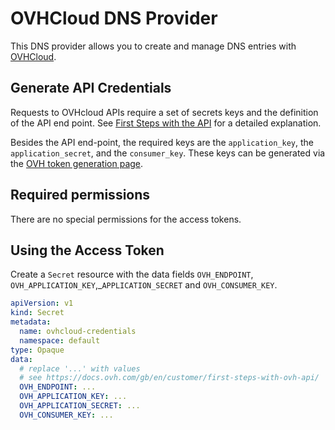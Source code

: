 # OVHCloud DNS Provider

This DNS provider allows you to create and manage DNS entries with [OVHCloud](https://www.ovh.com/). 

## Generate API Credentials

Requests to OVHcloud APIs require a set of secrets keys and the definition of the API end point. 
See [First Steps with the API](https://docs.ovh.com/gb/en/customer/first-steps-with-ovh-api/) for a detailed explanation.

Besides the API end-point, the required keys are the `application_key`, the `application_secret`, and the `consumer_key`.
These keys can be generated via the [OVH token generation page](https://api.ovh.com/createToken/?GET=/*&POST=/*&PUT=/*&DELETE=/*). 

## Required permissions

There are no special permissions for the access tokens.

## Using the Access Token

Create a `Secret` resource with the data fields `OVH_ENDPOINT`, `OVH_APPLICATION_KEY`,_`APPLICATION_SECRET` and `OVH_CONSUMER_KEY`.

```yaml
apiVersion: v1
kind: Secret
metadata:
  name: ovhcloud-credentials
  namespace: default
type: Opaque
data:
  # replace '...' with values
  # see https://docs.ovh.com/gb/en/customer/first-steps-with-ovh-api/
  OVH_ENDPOINT: ...
  OVH_APPLICATION_KEY: ...
  OVH_APPLICATION_SECRET: ...
  OVH_CONSUMER_KEY: ...
``` 
